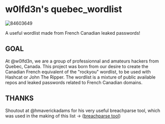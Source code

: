 # w0lfd3n's quebec_wordlist

![84603649](https://user-images.githubusercontent.com/84605403/119269666-cbad8f00-bbc6-11eb-964a-60a4e48980b4.png)

A useful wordlist made from French Canadian leaked passwords!


<b>GOAL</b>
---
At @w0lfd3n, we are a group of professionnal and amateurs hackers from Quebec, Canada. This project was born from our desire to create the Canadian French equivalent of the "rockyou" wordlist, to be used with Hashcat or John The Ripper. The wordlist is a mixture of public available repos and leaked passwords related to French Canadian domains.

<b>THANKS</b>
---
Shoutout at @hmaverickadams for his very useful breachparse tool, which was used in the making of this list ->  ([breachparse tool](https://github.com/hmaverickadams/breach-parse))


